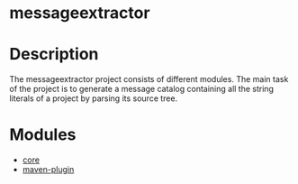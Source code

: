 messageextractor
==============

# Description

The messageextractor project consists of different modules. The main task of the project is to generate a
message catalog containing all the string literals of a project by parsing its source tree.

# Modules

* [core](https://github.com/CubeEngine/messageextractor/blob/master/core/README.md)
* [maven-plugin](https://github.com/CubeEngine/messageextractor/blob/master/maven-plugin/README.md)
